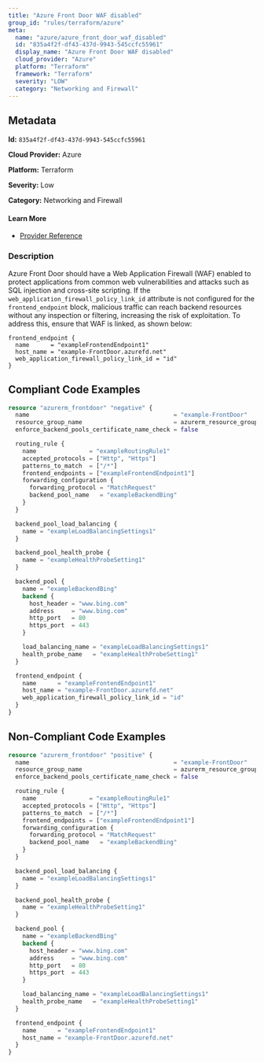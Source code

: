 ```yaml
---
title: "Azure Front Door WAF disabled"
group_id: "rules/terraform/azure"
meta:
  name: "azure/azure_front_door_waf_disabled"
  id: "835a4f2f-df43-437d-9943-545ccfc55961"
  display_name: "Azure Front Door WAF disabled"
  cloud_provider: "Azure"
  platform: "Terraform"
  framework: "Terraform"
  severity: "LOW"
  category: "Networking and Firewall"
---
```

## Metadata

**Id:** `835a4f2f-df43-437d-9943-545ccfc55961`

**Cloud Provider:** Azure

**Platform:** Terraform

**Severity:** Low

**Category:** Networking and Firewall

#### Learn More

 - [Provider Reference](https://registry.terraform.io/providers/hashicorp/azurerm/latest/docs/resources/frontdoor#web_application_firewall_policy_link_id)

### Description

 Azure Front Door should have a Web Application Firewall (WAF) enabled to protect applications from common web vulnerabilities and attacks such as SQL injection and cross-site scripting. If the `web_application_firewall_policy_link_id` attribute is not configured for the `frontend_endpoint` block, malicious traffic can reach backend resources without any inspection or filtering, increasing the risk of exploitation. To address this, ensure that WAF is linked, as shown below:

```
frontend_endpoint {
  name      = "exampleFrontendEndpoint1"
  host_name = "example-FrontDoor.azurefd.net"
  web_application_firewall_policy_link_id = "id"
}
```


## Compliant Code Examples
```terraform
resource "azurerm_frontdoor" "negative" {
  name                                         = "example-FrontDoor"
  resource_group_name                          = azurerm_resource_group.example.name
  enforce_backend_pools_certificate_name_check = false

  routing_rule {
    name               = "exampleRoutingRule1"
    accepted_protocols = ["Http", "Https"]
    patterns_to_match  = ["/*"]
    frontend_endpoints = ["exampleFrontendEndpoint1"]
    forwarding_configuration {
      forwarding_protocol = "MatchRequest"
      backend_pool_name   = "exampleBackendBing"
    }
  }

  backend_pool_load_balancing {
    name = "exampleLoadBalancingSettings1"
  }

  backend_pool_health_probe {
    name = "exampleHealthProbeSetting1"
  }

  backend_pool {
    name = "exampleBackendBing"
    backend {
      host_header = "www.bing.com"
      address     = "www.bing.com"
      http_port   = 80
      https_port  = 443
    }

    load_balancing_name = "exampleLoadBalancingSettings1"
    health_probe_name   = "exampleHealthProbeSetting1"
  }

  frontend_endpoint {
    name      = "exampleFrontendEndpoint1"
    host_name = "example-FrontDoor.azurefd.net"
    web_application_firewall_policy_link_id = "id"
  }
}

```
## Non-Compliant Code Examples
```terraform
resource "azurerm_frontdoor" "positive" {
  name                                         = "example-FrontDoor"
  resource_group_name                          = azurerm_resource_group.example.name
  enforce_backend_pools_certificate_name_check = false

  routing_rule {
    name               = "exampleRoutingRule1"
    accepted_protocols = ["Http", "Https"]
    patterns_to_match  = ["/*"]
    frontend_endpoints = ["exampleFrontendEndpoint1"]
    forwarding_configuration {
      forwarding_protocol = "MatchRequest"
      backend_pool_name   = "exampleBackendBing"
    }
  }

  backend_pool_load_balancing {
    name = "exampleLoadBalancingSettings1"
  }

  backend_pool_health_probe {
    name = "exampleHealthProbeSetting1"
  }

  backend_pool {
    name = "exampleBackendBing"
    backend {
      host_header = "www.bing.com"
      address     = "www.bing.com"
      http_port   = 80
      https_port  = 443
    }

    load_balancing_name = "exampleLoadBalancingSettings1"
    health_probe_name   = "exampleHealthProbeSetting1"
  }

  frontend_endpoint {
    name      = "exampleFrontendEndpoint1"
    host_name = "example-FrontDoor.azurefd.net"
  }
}

```